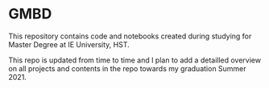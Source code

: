 # GMBD

This repository contains code and notebooks created during studying for Master Degree at IE University, HST.

This repo is updated from time to time and I plan to add a detailled overview on all projects and contents in the repo towards my graduation Summer 2021.
